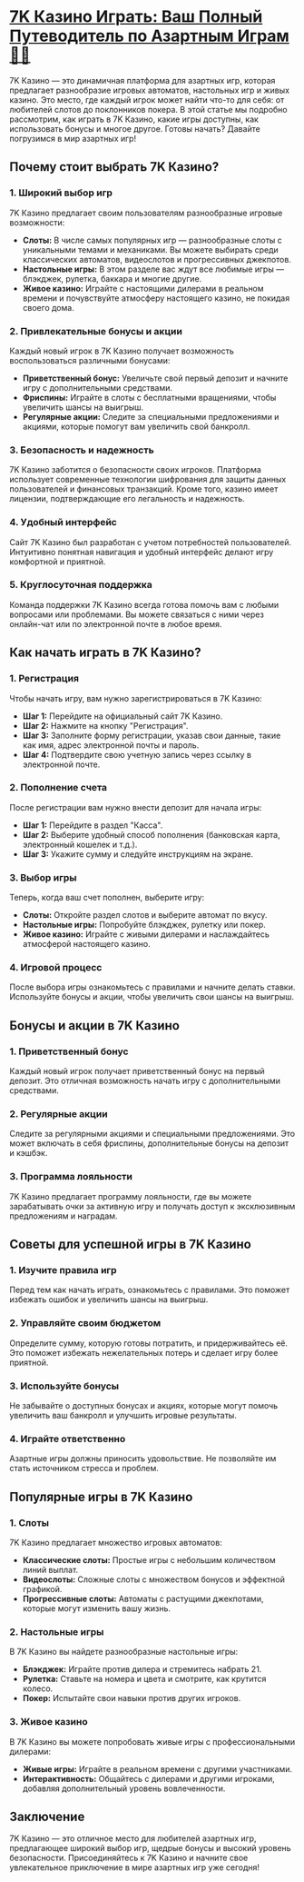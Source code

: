 # [7K Казино Играть: Ваш Полный Путеводитель по Азартным Играм 🎰✨](https://brandplay.link/dd46bNgD)

7K Казино — это динамичная платформа для азартных игр, которая предлагает разнообразие игровых автоматов, настольных игр и живых казино. Это место, где каждый игрок может найти что-то для себя: от любителей слотов до поклонников покера. В этой статье мы подробно рассмотрим, как играть в 7K Казино, какие игры доступны, как использовать бонусы и многое другое. Готовы начать? Давайте погрузимся в мир азартных игр!

## Почему стоит выбрать 7K Казино?

### 1. Широкий выбор игр

7K Казино предлагает своим пользователям разнообразные игровые возможности:

* **Слоты:** В числе самых популярных игр — разнообразные слоты с уникальными темами и механиками. Вы можете выбирать среди классических автоматов, видеослотов и прогрессивных джекпотов.
* **Настольные игры:** В этом разделе вас ждут все любимые игры — блэкджек, рулетка, баккара и многие другие.
* **Живое казино:** Играйте с настоящими дилерами в реальном времени и почувствуйте атмосферу настоящего казино, не покидая своего дома.

### 2. Привлекательные бонусы и акции

Каждый новый игрок в 7K Казино получает возможность воспользоваться различными бонусами:

* **Приветственный бонус:** Увеличьте свой первый депозит и начните игру с дополнительными средствами.
* **Фриспины:** Играйте в слоты с бесплатными вращениями, чтобы увеличить шансы на выигрыш.
* **Регулярные акции:** Следите за специальными предложениями и акциями, которые помогут вам увеличить свой банкролл.

### 3. Безопасность и надежность

7K Казино заботится о безопасности своих игроков. Платформа использует современные технологии шифрования для защиты данных пользователей и финансовых транзакций. Кроме того, казино имеет лицензии, подтверждающие его легальность и надежность.

### 4. Удобный интерфейс

Сайт 7K Казино был разработан с учетом потребностей пользователей. Интуитивно понятная навигация и удобный интерфейс делают игру комфортной и приятной.

### 5. Круглосуточная поддержка

Команда поддержки 7K Казино всегда готова помочь вам с любыми вопросами или проблемами. Вы можете связаться с ними через онлайн-чат или по электронной почте в любое время.

## Как начать играть в 7K Казино?

### 1. Регистрация

Чтобы начать игру, вам нужно зарегистрироваться в 7K Казино:

* **Шаг 1:** Перейдите на официальный сайт 7K Казино.
* **Шаг 2:** Нажмите на кнопку "Регистрация".
* **Шаг 3:** Заполните форму регистрации, указав свои данные, такие как имя, адрес электронной почты и пароль.
* **Шаг 4:** Подтвердите свою учетную запись через ссылку в электронной почте.

### 2. Пополнение счета

После регистрации вам нужно внести депозит для начала игры:

* **Шаг 1:** Перейдите в раздел "Касса".
* **Шаг 2:** Выберите удобный способ пополнения (банковская карта, электронный кошелек и т.д.).
* **Шаг 3:** Укажите сумму и следуйте инструкциям на экране.

### 3. Выбор игры

Теперь, когда ваш счет пополнен, выберите игру:

* **Слоты:** Откройте раздел слотов и выберите автомат по вкусу.
* **Настольные игры:** Попробуйте блэкджек, рулетку или покер.
* **Живое казино:** Играйте с живыми дилерами и наслаждайтесь атмосферой настоящего казино.

### 4. Игровой процесс

После выбора игры ознакомьтесь с правилами и начните делать ставки. Используйте бонусы и акции, чтобы увеличить свои шансы на выигрыш.

## Бонусы и акции в 7K Казино

### 1. Приветственный бонус

Каждый новый игрок получает приветственный бонус на первый депозит. Это отличная возможность начать игру с дополнительными средствами.

### 2. Регулярные акции

Следите за регулярными акциями и специальными предложениями. Это может включать в себя фриспины, дополнительные бонусы на депозит и кэшбэк.

### 3. Программа лояльности

7K Казино предлагает программу лояльности, где вы можете зарабатывать очки за активную игру и получать доступ к эксклюзивным предложениям и наградам.

## Советы для успешной игры в 7K Казино

### 1. Изучите правила игр

Перед тем как начать играть, ознакомьтесь с правилами. Это поможет избежать ошибок и увеличить шансы на выигрыш.

### 2. Управляйте своим бюджетом

Определите сумму, которую готовы потратить, и придерживайтесь её. Это поможет избежать нежелательных потерь и сделает игру более приятной.

### 3. Используйте бонусы

Не забывайте о доступных бонусах и акциях, которые могут помочь увеличить ваш банкролл и улучшить игровые результаты.

### 4. Играйте ответственно

Азартные игры должны приносить удовольствие. Не позволяйте им стать источником стресса и проблем.

## Популярные игры в 7K Казино

### 1. Слоты

7K Казино предлагает множество игровых автоматов:

* **Классические слоты:** Простые игры с небольшим количеством линий выплат.
* **Видеослоты:** Сложные слоты с множеством бонусов и эффектной графикой.
* **Прогрессивные слоты:** Автоматы с растущими джекпотами, которые могут изменить вашу жизнь.

### 2. Настольные игры

В 7K Казино вы найдете разнообразные настольные игры:

* **Блэкджек:** Играйте против дилера и стремитесь набрать 21.
* **Рулетка:** Ставьте на номера и цвета и смотрите, как крутится колесо.
* **Покер:** Испытайте свои навыки против других игроков.

### 3. Живое казино

В 7K Казино вы можете попробовать живые игры с профессиональными дилерами:

* **Живые игры:** Играйте в реальном времени с другими участниками.
* **Интерактивность:** Общайтесь с дилерами и другими игроками, добавляя дополнительный уровень вовлеченности.

## Заключение

7K Казино — это отличное место для любителей азартных игр, предлагающее широкий выбор игр, щедрые бонусы и высокий уровень безопасности. Присоединяйтесь к 7K Казино и начните свое увлекательное приключение в мире азартных игр уже сегодня!

